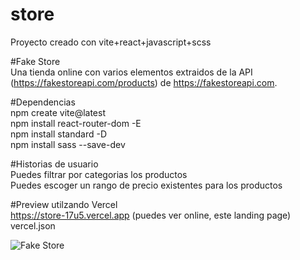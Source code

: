 # store
Proyecto creado con vite+react+javascript+scss

#Fake Store<br/>
Una tienda online con varios elementos extraidos de la API (https://fakestoreapi.com/products) de https://fakestoreapi.com.

#Dependencias<br/>
npm create vite@latest<br/>
npm install react-router-dom -E<br/>
npm install standard -D  <br/>
npm install sass --save-dev  <br/>

#Historias de usuario<br/>
Puedes filtrar por categorias los productos<br/>
Puedes escoger un rango de precio existentes para los productos

#Preview utilzando Vercel<br/>
https://store-17u5.vercel.app (puedes ver online, este landing page)<br/>
vercel.json

![Fake Store](https://github.com/Javier94cuba/store/assets/68443087/a9f0265c-5218-4f5d-8dda-b14b4802c9a5)
